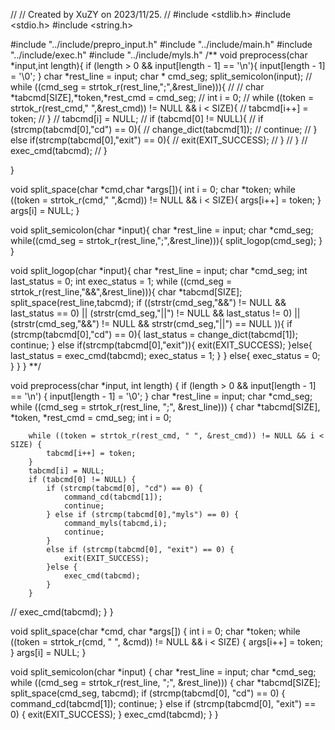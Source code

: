 //
// Created by XuZY on 2023/11/25.
//
#include <stdlib.h>
#include <stdio.h>
#include <string.h>

#include "../include/prepro_input.h"
#include "../include/main.h"
#include "../include/exec.h"
#include "../include/myls.h"
/**
void preprocess(char *input,int length){
	if (length > 0 && input[length - 1] == '\n'){
		input[length - 1] = '\0';
	}
	char *rest_line = input;
	char * cmd_seg;
	split_semicolon(input);
//	while ((cmd_seg = strtok_r(rest_line,";",&rest_line))){
//
//		char *tabcmd[SIZE],*token,*rest_cmd = cmd_seg;
//		int i = 0;
//		while ((token = strtok_r(rest_cmd," ",&rest_cmd)) != NULL && i < SIZE){
//			tabcmd[i++] = token;
//		}
//		tabcmd[i] = NULL;
//		if (tabcmd[0] != NULL){
//			if (strcmp(tabcmd[0],"cd") == 0){
//				change_dict(tabcmd[1]);
//				continue;
//			} else if(strcmp(tabcmd[0],"exit") == 0){
//				exit(EXIT_SUCCESS);
//			}
//		}
//		exec_cmd(tabcmd);
//	}

}

void split_space(char *cmd,char *args[]){
	int i = 0;
	char *token;
	while ((token = strtok_r(cmd," ",&cmd)) != NULL && i < SIZE){
		args[i++] = token;
	}
	args[i] = NULL;
}

void split_semicolon(char *input){
	char *rest_line = input;
	char *cmd_seg;
	while((cmd_seg = strtok_r(rest_line,";",&rest_line))){
		split_logop(cmd_seg);
	}
}

void split_logop(char *input){
	char *rest_line = input;
	char *cmd_seg;
	int last_status = 0;
	int exec_status = 1;
	while ((cmd_seg = strtok_r(rest_line,"&&",&rest_line))){
		char *tabcmd[SIZE];
		split_space(rest_line,tabcmd);
		if ((strstr(cmd_seg,"&&") != NULL && last_status == 0) ||
				(strstr(cmd_seg,"||") != NULL && last_status != 0) ||
				(strstr(cmd_seg,"&&") != NULL && strstr(cmd_seg,"||") == NULL )){
			if (strcmp(tabcmd[0],"cd") == 0){
				last_status = change_dict(tabcmd[1]);
				continue;
			} else if(strcmp(tabcmd[0],"exit")){
				exit(EXIT_SUCCESS);
			}else{
				last_status = exec_cmd(tabcmd);
				exec_status = 1;
			}
		} else{
			exec_status = 0;
		}
	}
}
 **/

void preprocess(char *input, int length) {
	if (length > 0 && input[length - 1] == '\n') {
		input[length - 1] = '\0';
	}
	char *rest_line = input;
	char *cmd_seg;
	while ((cmd_seg = strtok_r(rest_line, ";", &rest_line))) {
		char *tabcmd[SIZE], *token, *rest_cmd = cmd_seg;
		int i = 0;

		while ((token = strtok_r(rest_cmd, " ", &rest_cmd)) != NULL && i < SIZE) {
			tabcmd[i++] = token;
		}
		tabcmd[i] = NULL;
		if (tabcmd[0] != NULL) {
			if (strcmp(tabcmd[0], "cd") == 0) {
				command_cd(tabcmd[1]);
				continue;
			} else if (strcmp(tabcmd[0],"myls") == 0) {
				command_myls(tabcmd,i);
				continue;
			}
			else if (strcmp(tabcmd[0], "exit") == 0) {
				exit(EXIT_SUCCESS);
			}else {
				exec_cmd(tabcmd);
			}
		}
//		exec_cmd(tabcmd);
	}
}

void split_space(char *cmd, char *args[]) {
	int i = 0;
	char *token;
	while ((token = strtok_r(cmd, " ", &cmd)) != NULL && i < SIZE) {
		args[i++] = token;
	}
	args[i] = NULL;
}

void split_semicolon(char *input) {
	char *rest_line = input;
	char *cmd_seg;
	while ((cmd_seg = strtok_r(rest_line, ";", &rest_line))) {
		char *tabcmd[SIZE];
		split_space(cmd_seg, tabcmd);
		if (strcmp(tabcmd[0], "cd") == 0) {
			command_cd(tabcmd[1]);
			continue;
		} else if (strcmp(tabcmd[0], "exit") == 0) {
			exit(EXIT_SUCCESS);
		}
		exec_cmd(tabcmd);
	}
}